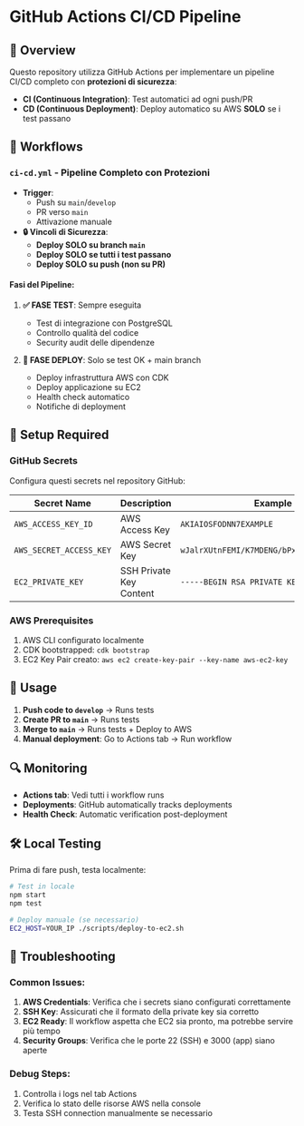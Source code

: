 # GitHub Actions CI/CD Pipeline

## 🎯 Overview

Questo repository utilizza GitHub Actions per implementare un pipeline CI/CD completo con **protezioni di sicurezza**:

- **CI (Continuous Integration)**: Test automatici ad ogni push/PR
- **CD (Continuous Deployment)**: Deploy automatico su AWS **SOLO** se i test passano

## 📁 Workflows

### `ci-cd.yml` - Pipeline Completo con Protezioni
- **Trigger**: 
  - Push su `main`/`develop` 
  - PR verso `main`
  - Attivazione manuale
- **🔒 Vincoli di Sicurezza**:
  - **Deploy SOLO su branch `main`**
  - **Deploy SOLO se tutti i test passano** 
  - **Deploy SOLO su push (non su PR)**

#### Fasi del Pipeline:
1. **✅ FASE TEST**: Sempre eseguita
   - Test di integrazione con PostgreSQL
   - Controllo qualità del codice  
   - Security audit delle dipendenze
   
2. **🚀 FASE DEPLOY**: Solo se test OK + main branch
   - Deploy infrastruttura AWS con CDK
   - Deploy applicazione su EC2
   - Health check automatico
   - Notifiche di deployment

## 🔧 Setup Required

### GitHub Secrets
Configura questi secrets nel repository GitHub:

| Secret Name | Description | Example |
|-------------|-------------|---------|
| `AWS_ACCESS_KEY_ID` | AWS Access Key | `AKIAIOSFODNN7EXAMPLE` |
| `AWS_SECRET_ACCESS_KEY` | AWS Secret Key | `wJalrXUtnFEMI/K7MDENG/bPxRfiCYEXAMPLEKEY` |
| `EC2_PRIVATE_KEY` | SSH Private Key Content | `-----BEGIN RSA PRIVATE KEY-----\n...` |

### AWS Prerequisites
1. AWS CLI configurato localmente
2. CDK bootstrapped: `cdk bootstrap`
3. EC2 Key Pair creato: `aws ec2 create-key-pair --key-name aws-ec2-key`

## 🚀 Usage

1. **Push code to `develop`** → Runs tests
2. **Create PR to `main`** → Runs tests  
3. **Merge to `main`** → Runs tests + Deploy to AWS
4. **Manual deployment**: Go to Actions tab → Run workflow

## 🔍 Monitoring

- **Actions tab**: Vedi tutti i workflow runs
- **Deployments**: GitHub automatically tracks deployments
- **Health Check**: Automatic verification post-deployment

## 🛠️ Local Testing

Prima di fare push, testa localmente:

```bash
# Test in locale
npm start
npm test

# Deploy manuale (se necessario)
EC2_HOST=YOUR_IP ./scripts/deploy-to-ec2.sh
```

## 🚨 Troubleshooting

### Common Issues:

1. **AWS Credentials**: Verifica che i secrets siano configurati correttamente
2. **SSH Key**: Assicurati che il formato della private key sia corretto
3. **EC2 Ready**: Il workflow aspetta che EC2 sia pronto, ma potrebbe servire più tempo
4. **Security Groups**: Verifica che le porte 22 (SSH) e 3000 (app) siano aperte

### Debug Steps:
1. Controlla i logs nel tab Actions
2. Verifica lo stato delle risorse AWS nella console
3. Testa SSH connection manualmente se necessario